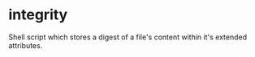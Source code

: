 # integrity
Shell script which stores a digest of a file's content within it's extended attributes.
